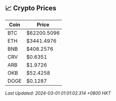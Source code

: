 ## 📈 Crypto Prices

| Coin | Price |
| ---- | ----- |
| BTC | $62200.5096 |
| ETH | $3441.4976 |
| BNB | $408.2576 |
| CRV | $0.6351 |
| ARB | $1.9726 |
| OKB | $52.4258 |
| DOGE | $0.1287 |

_Last Updated: 2024-03-01 01:01:02.314 +0800 HKT_